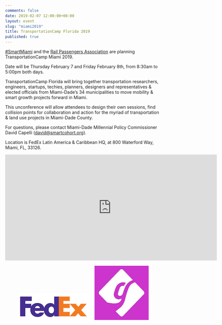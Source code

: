 ```yaml
---
comments: false
date: 2019-02-07 12:00:00+00:00
layout: event
slug: "miami2019"
title: TransportationCamp Florida 2019
published: true
---
```

[#SmartMiami](https://twitter.com/hashtag/SmartMiami) and the [Rail Passengers Association](https://www.railpassengers.org/) are planning TransportationCamp Miami 2019.

Date will be Thursday February 7 and Friday February 8th, from 8:30am to 5:00pm both days.

TransportationCamp Florida will bring together transportation researchers, engineers, startups, techies, planners, designers and representatives & elected officials from Miami-Dade’s 34 municipalities to move mobility & smart growth projects forward in Miami.

This unconference will allow attendees to design their own sessions, find collision points for collaboration and action for the myriad of transportation & land use projects in Miami-Dade County.

For questions, please contact Miami-Dade Millennial Policy Commissioner David Capelli (david@smartcohort.org).

Location is FedEx Latin America & Caribbean HQ, at 800 Waterford Way, Miami, FL, 33126.

<iframe src="https://www.google.com/maps/embed?pb=!1m18!1m12!1m3!1d3592.7451359750557!2d-80.30168858497875!3d25.7789804836289!2m3!1f0!2f0!3f0!3m2!1i1024!2i768!4f13.1!3m3!1m2!1s0x88d9b9b88711f659%3A0xe7977091ebbb4478!2s800+Waterford+Way%2C+Miami%2C+FL+33126!5e0!3m2!1sen!2sus!4v1543899497811" width="680" height="340" frameborder="0" style="border:0" allowfullscreen></iframe>

<p align="center">
<img src="fedex.jpg" width="225" height="87"> &nbsp;&nbsp;&nbsp; <img src="getaround.jpeg" width="174" height="174">
